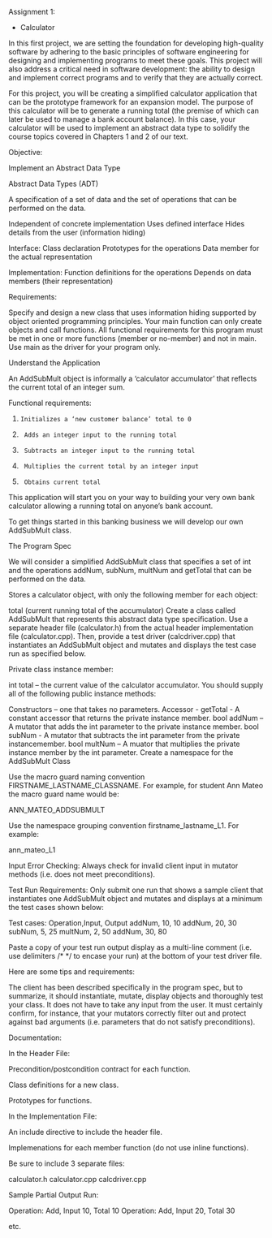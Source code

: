 Assignment 1:  
- Calculator 

In this first project, we are setting the foundation for developing high-quality software by adhering to the basic principles of software engineering for designing and implementing programs to meet these goals.  This project will also address a critical need in software development:  the ability to design and implement correct programs and to verify that they are actually correct.
 
For this project, you will be creating a simplified calculator application that can be the prototype framework for an expansion model.  The purpose of this calculator will be to generate a running total (the premise of which can later be used to manage a bank account balance).   In this case, your calculator will be used to implement an abstract data type to solidify the course topics covered in Chapters 1 and 2 of our text. 
 
Objective:

Implement an Abstract Data Type
 
Abstract Data Types (ADT)
 
A specification of a set of data and the set of operations that can be performed on the data.
 
Independent of concrete implementation
Uses defined interface
Hides details from the user (information hiding)
 
Interface:
Class declaration
Prototypes for the operations
Data member for the actual representation
 
Implementation:
Function definitions for the operations
Depends on data members (their representation)

Requirements:

Specify and design a new class that uses information hiding supported by object oriented programming principles.  Your main function can only create objects and call functions.  All functional requirements for this program must be met in one or more functions (member or no-member) and not in main.  Use main as the driver for your program only.

Understand the Application

An AddSubMult object is informally a ‘calculator accumulator’ that reflects the current total of an integer sum.

Functional requirements:

1.     Initializes a ‘new customer balance’ total to 0

2.      Adds an integer input to the running total

3.      Subtracts an integer input to the running total

4.      Multiplies the current total by an integer input

5.      Obtains current total

This application will start you on your way to building your very own bank calculator allowing a running total on anyone’s bank account. 

To get things started in this banking business we will develop our own AddSubMult class.

The Program Spec

We will consider a simplified AddSubMult class that specifies a set of int and the operations addNum, subNum,  multNum and getTotal that can be performed on the data.

Stores a calculator object, with only the following member for each object:

total (current running total of the accumulator)
Create a class called AddSubMult that represents this abstract data type specification.  Use a separate header file (calculator.h) from the actual header implementation file (calculator.cpp).  Then, provide a test driver (calcdriver.cpp) that instantiates an AddSubMult object and mutates and displays the test case run as specified below.

Private class instance member:

int total – the current value of the calculator accumulator.
You should supply all of the following public instance methods:

Constructors – one that takes no parameters.
Accessor - getTotal  - A constant accessor that returns the private instance member.
bool addNum – A mutator that adds the int parameter to the private instance member.
bool subNum - A mutator that subtracts the int parameter from the private instancemember.
bool multNum – A muator that multiplies the private instance member by the int parameter.
Create a namespace for the AddSubMult Class

Use the macro guard naming convention FIRSTNAME_LASTNAME_CLASSNAME.  For example, for student Ann Mateo the macro guard name would be:

   ANN_MATEO_ADDSUBMULT

Use the namespace grouping convention firstname_lastname_L1.  For example:

   ann_mateo_L1

Input Error Checking:  Always check for invalid client input in mutator methods (i.e. does not meet preconditions).  

Test Run Requirements:  Only submit one run that shows a sample client that instantiates one AddSubMult object and mutates and displays at a minimum the test cases shown below:

Test cases:
Operation,Input, Output
addNum, 10, 10
addNum, 20, 30
subNum, 5, 25
multNum, 2, 50
addNum, 30, 80

Paste a copy of your test run output display as a multi-line comment (i.e. use delimiters /*  */ to encase your run) at the bottom of your test driver file.

Here are some tips and requirements:

The client has been described specifically in the program spec, but to summarize, it should instantiate, mutate, display objects and thoroughly test your class.  It does not have to take any input from the user.  It must certainly confirm, for instance, that your mutators correctly filter out and protect against bad arguments  (i.e. parameters that do not satisfy preconditions).

Documentation:

In the Header File:

Precondition/postcondition contract for each function.

Class definitions for a new class.

Prototypes for functions.

In the Implementation File:

An include directive to include the header file.

Implemenations for each member function (do not use inline functions).

Be sure to include 3 separate files:

calculator.h
calculator.cpp
calcdriver.cpp

Sample Partial Output Run:

Operation:  Add, Input 10, Total 10
Operation:  Add, Input 20, Total 30

etc.

